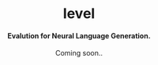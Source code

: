 <div align="center">
<h1>
  level
</h1>

<h4>
  Evalution for Neural Language Generation.
</h4>
  
Coming soon..
  
</div>
